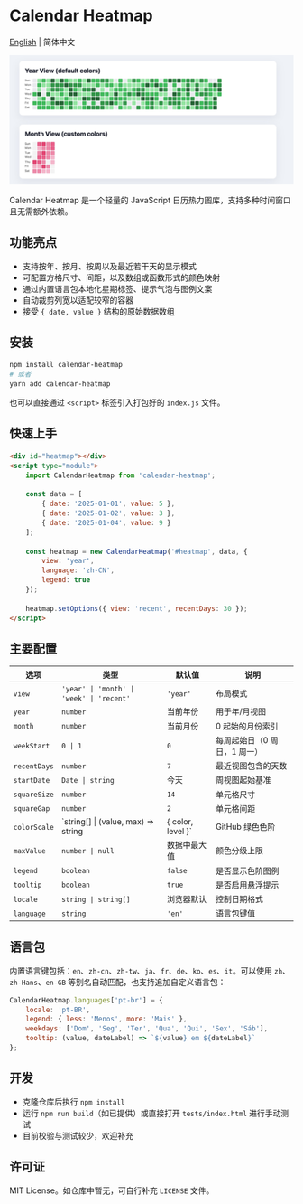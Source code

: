 Calendar Heatmap
================

[English](../README.md)  | 简体中文

![Calendar Heatmap 截图](./Screenshot.jpeg)

Calendar Heatmap 是一个轻量的 JavaScript 日历热力图库，支持多种时间窗口且无需额外依赖。

## 功能亮点
- 支持按年、按月、按周以及最近若干天的显示模式
- 可配置方格尺寸、间距，以及数组或函数形式的颜色映射
- 通过内置语言包本地化星期标签、提示气泡与图例文案
- 自动裁剪列宽以适配较窄的容器
- 接受 `{ date, value }` 结构的原始数据数组

## 安装
```bash
npm install calendar-heatmap
# 或者
yarn add calendar-heatmap
```

也可以直接通过 `<script>` 标签引入打包好的 `index.js` 文件。

## 快速上手
```html
<div id="heatmap"></div>
<script type="module">
	import CalendarHeatmap from 'calendar-heatmap';

	const data = [
		{ date: '2025-01-01', value: 5 },
		{ date: '2025-01-02', value: 3 },
		{ date: '2025-01-04', value: 9 }
	];

	const heatmap = new CalendarHeatmap('#heatmap', data, {
		view: 'year',
		language: 'zh-CN',
		legend: true
	});

	heatmap.setOptions({ view: 'recent', recentDays: 30 });
</script>
```

## 主要配置
| 选项 | 类型 | 默认值 | 说明 |
| --- | --- | --- | --- |
| `view` | `'year' \| 'month' \| 'week' \| 'recent'` | `'year'` | 布局模式 |
| `year` | `number` | 当前年份 | 用于年/月视图 |
| `month` | `number` | 当前月份 | 0 起始的月份索引 |
| `weekStart` | `0 \| 1` | `0` | 每周起始日（0 周日，1 周一）|
| `recentDays` | `number` | `7` | 最近视图包含的天数 |
| `startDate` | `Date \| string` | 今天 | 周视图起始基准 |
| `squareSize` | `number` | `14` | 单元格尺寸 |
| `squareGap` | `number` | `2` | 单元格间距 |
| `colorScale` | `string[] \| (value, max) => string | { color, level }` | GitHub 绿色色阶 | 控制颜色映射 |
| `maxValue` | `number \| null` | 数据中最大值 | 颜色分级上限 |
| `legend` | `boolean` | `false` | 是否显示色阶图例 |
| `tooltip` | `boolean` | `true` | 是否启用悬浮提示 |
| `locale` | `string \| string[]` | 浏览器默认 | 控制日期格式 |
| `language` | `string` | `'en'` | 语言包键值 |

## 语言包
内置语言键包括：`en`、`zh-cn`、`zh-tw`、`ja`、`fr`、`de`、`ko`、`es`、`it`。可以使用 `zh`、`zh-Hans`、`en-GB` 等别名自动匹配，也支持追加自定义语言包：

```js
CalendarHeatmap.languages['pt-br'] = {
	locale: 'pt-BR',
	legend: { less: 'Menos', more: 'Mais' },
	weekdays: ['Dom', 'Seg', 'Ter', 'Qua', 'Qui', 'Sex', 'Sáb'],
	tooltip: (value, dateLabel) => `${value} em ${dateLabel}`
};
```

## 开发
- 克隆仓库后执行 `npm install`
- 运行 `npm run build`（如已提供）或直接打开 `tests/index.html` 进行手动测试
- 目前校验与测试较少，欢迎补充

## 许可证
MIT License。如仓库中暂无，可自行补充 `LICENSE` 文件。